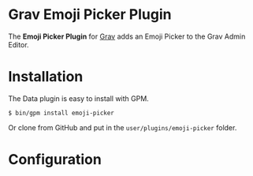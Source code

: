 # Grav Emoji Picker Plugin

The **Emoji Picker Plugin** for [Grav](http://github.com/getgrav/grav) adds an Emoji Picker to the Grav Admin Editor.

# Installation

The Data plugin is easy to install with GPM.

```
$ bin/gpm install emoji-picker
```

Or clone from GitHub and put in the `user/plugins/emoji-picker` folder.

# Configuration


